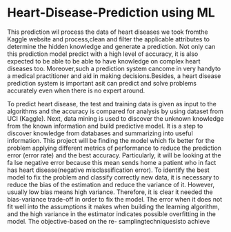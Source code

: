 # Heart-Disease-Prediction using ML
This prediction wil process the data of heart diseases we
took fromthe Kaggle website and process,clean and filter the
applicable attributes to determine the hidden knowledge and
generate a prediction. Not only can this prediction
model predict with a high level of accuracy, it is also
expected to be able to be able to have knowledge on
complex heart diseases too. Moreover,such a prediction
system cancome in very handyto a medical practitioner and
aid in making decisions.Besides, a heart disease prediction
system is important asit can predict and solve problems
accurately even when there is no expert around.

To predict heart disease, the test and training data is given
as input to the algorithms and the accuracy is compared for
analysis by using dataset from UCI (Kaggle). Next, data
mining is used to discover the unknown knowledge from the
known information and build predictive model. It is a step to
discover knowledge from databases and summarizing into
useful information. This project will be finding the model
which fix better for the problem applying different metrics of
performance to reduce the prediction error (error rate) and
the best accuracy. Particularly, it will be looking at the fa lse
negative error because this mean sends home a patient who in
fact has heart disease(negative misclassification error). To identify the best model to fix the problem and classify
correctly new data, it is necessary to reduce the bias of the
estimation and reduce the variance of it. However, usually low
bias means high variance. Therefore, it is clear it needed the
bias-variance trade-off in order to fix the model. The error
when it does not fit well into the assumptions it makes when
building the learning algorithm, and the high variance in the
estimator indicates possible overfitting in the model. The
objective-based on the re- samplingtechniquesisto achieve
